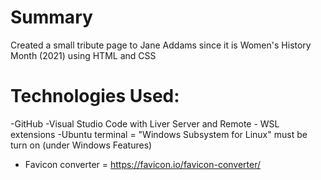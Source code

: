 # Summary
Created a small tribute page to Jane Addams since it is Women's History Month (2021) using HTML and CSS 


# Technologies Used:
   -GitHub
   -Visual Studio Code with Liver Server and Remote - WSL extensions
   -Ubuntu terminal
      = "Windows Subsystem for Linux" must be turn on (under Windows Features)
   - Favicon converter
      = https://favicon.io/favicon-converter/

